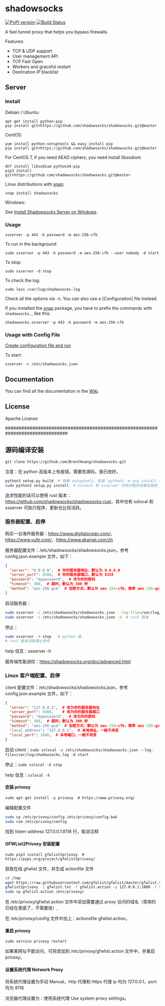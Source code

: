 shadowsocks
===========

[![PyPI version]][PyPI]
[![Build Status]][Travis CI]

A fast tunnel proxy that helps you bypass firewalls.

Features:

- TCP & UDP support
- User management API
- TCP Fast Open
- Workers and graceful restart
- Destination IP blacklist

Server
------

### Install

Debian / Ubuntu:

    apt-get install python-pip
    pip install git+https://github.com/shadowsocks/shadowsocks.git@master

CentOS:

    yum install python-setuptools && easy_install pip
    pip install git+https://github.com/shadowsocks/shadowsocks.git@master

For CentOS 7, if you need AEAD ciphers, you need install libsodium

```
dnf install libsodium python34-pip
pip3 install  git+https://github.com/shadowsocks/shadowsocks.git@master
```

Linux distributions with [snap](http://snapcraft.io/):

    snap install shadowsocks

Windows:

See [Install Shadowsocks Server on Windows](https://github.com/shadowsocks/shadowsocks/wiki/Install-Shadowsocks-Server-on-Windows).

### Usage

    ssserver -p 443 -k password -m aes-256-cfb

To run in the background:

    sudo ssserver -p 443 -k password -m aes-256-cfb --user nobody -d start

To stop:

    sudo ssserver -d stop

To check the log:

    sudo less /var/log/shadowsocks.log

Check all the options via `-h`. You can also use a [Configuration] file
instead.

If you installed the [snap](http://snapcraft.io/) package, you have to prefix the commands with `shadowsocks.`,
like this:

    shadowsocks.ssserver -p 443 -k password -m aes-256-cfb

### Usage with Config File

[Create configuration file and run](https://github.com/shadowsocks/shadowsocks/wiki/Configuration-via-Config-File)

To start:

    ssserver -c /etc/shadowsocks.json

Documentation
-------------

You can find all the documentation in the [Wiki](https://github.com/shadowsocks/shadowsocks/wiki).

License
-------

Apache License

[Build Status]:      https://img.shields.io/travis/shadowsocks/shadowsocks/master.svg?style=flat
[PyPI]:              https://pypi.python.org/pypi/shadowsocks
[PyPI version]:      https://img.shields.io/pypi/v/shadowsocks.svg?style=flat
[Travis CI]:         https://travis-ci.org/shadowsocks/shadowsocks

###############################################################################

## 源码编译安装

`git clone https://github.com/BrentHuang/shadowsocks.git`

注意：在 python 高版本上有报错，需要改源码，我已改好。

```bash
python3 setup.py build  # 依赖 setuptools，安装：python3 -m pip install setuptools
sudo python3 setup.py install  # sslocal 和 ssserver 可执行程序会被安装到 /usr/local/bin 目录下
```

追求性能的话可以使用 rust 版本：<https://github.com/shadowsocks/shadowsocks-rust>，其中也有 sslocal 和 ssserver 可执行程序，更新也比较活跃。

### 服务器配置、启停

购买一台海外服务器：<https://www.digitalocean.com/>，<https://www.vultr.com/>，<https://www.akamai.com/zh>

服务器配置文件：/etc/shadowsocks/shadowsocks.json，参考 config.json.example 文件，如下：

```json
{
  "server": "0.0.0.0",  # 你的服务器地址，默认为 0.0.0.0
  "server_port": 8388,  # 你的服务器端口，默认为 8338
  "password": "mypassword",  # 改为你的密码
  "timeout": 300,  # 超时，默认为 300 秒
  "method": "aes-256-gcm"  # 加密方式，默认为 aes-256-cfb，推荐 aes-256-gcm
}
```

启动服务器：

```bash
sudo ssserver -c /etc/shadowsocks/shadowsocks.json --log-file=/var/log/shadowsocks.log -d start  # python 版本
sudo ssserver -c /etc/shadowsocks/shadowsocks.json -d  # rust 版本
```

停止：

```bash
sudo ssserver -d stop   # python 版
# rust 版本没有停止命令
```

help 信息：ssserver -h

服务端性能调优：<https://shadowsocks.org/doc/advanced.html>

### Linux 客户端配置、启停

client 配置文件：/etc/shadowsocks/shadowsocks.json，参考 config.json.example 文件，如下：

```json
{
  "server": "127.0.0.1",  # 改为你的服务器地址
  "server_port": 8388,    # 改为你的服务器端口
  "password": "mypassword",  # 改为你的密码
  "timeout": 300,  # 超时，默认为 300 秒
  "method": "aes-256-gcm"  # 加密方式，默认为 aes-256-cfb，推荐 aes-256-gcm
  "local_address": "127.0.0.1",  # 本地地址，一般不用变
  "local_port": 1080,  # 本地端口，一般不用变
}
```

启动 client：`sudo sslocal -c /etc/shadowsocks/shadowsocks.json --log-file=/var/log/shadowsocks.log -d start`

停止：`sudo sslocal -d stop`

help 信息：`sslocal -h`

#### 安装 privoxy

`sudo apt-get install -y privoxy  # https://www.privoxy.org/`

编辑配置文件

```bash
sudo cp /etc/privoxy/config /etc/privoxy/config.bak
sudo vim /etc/privoxy/config
```

找到 listen-address 127.0.0.1:8118 行，取消注释

#### GFWList2Privoxy 安装配置

`sudo pip3 install gfwlist2privoxy  # https://pypi.org/project/gfwlist2privoxy/`

获取在线 gfwlist 文件，并生成 actionfile 文件

```bash
cd /tmp
wget https://raw.githubusercontent.com/gfwlist/gfwlist/master/gfwlist.txt
gfwlist2privoxy -i gfwlist.txt -f gfwlist.action -p 127.0.0.1:1080 -t socks5
sudo cp gfwlist.action /etc/privoxy/
```

在 /etc/privoxy/gfwlist.action 文件中添加需要通过 proxy 访问的域名（常用的已经在里面了，不需要改）,

在 /etc/privoxy/config 文件中加上：actionsfile gfwlist.action。

#### 重启 privoxy

`sudo service privoxy restart`

如果某网址不能访问，可将其加到 /etc/privoxy/gfwlist.action 文件中，并重启 privoxy。

#### 设置系统代理 Network Proxy

将系统代理设置为手动 Manual，http 代理和 https 代理 ip 均为 127.0.0.1，port 均为 8118

浏览器代理设置为：使用系统代理 Use system proxy settings。
